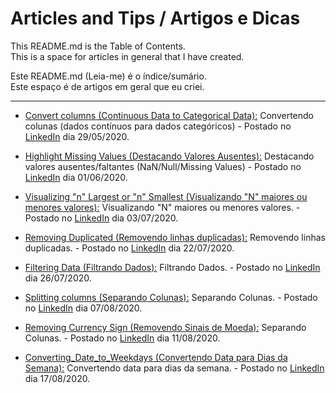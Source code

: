 # Articles and Tips / Artigos e Dicas
This README.md is the Table of Contents.  
This is a space for articles in general that I have created.

Este README.md (Leia-me) é o índice/sumário.  
Este espaço é de artigos em geral que eu criei.

---

- [Convert columns (Continuous Data to Categorical Data):](https://github.com/janderfg/Articles/blob/master/Convert_columns_continuous_data_to_categorical_data.ipynb "Github") Convertendo colunas (dados contínuos para dados categóricos) - Postado no [LinkedIn](https://www.linkedin.com/posts/janderfg_python-pandas-cientistadedados-activity-6672195467528417280-_tNL) dia 29/05/2020.

- [Highlight Missing Values (Destacando Valores Ausentes):](https://github.com/janderfg/Articles/blob/master/Highlight_Missing_Values.ipynb "Github") Destacando valores ausentes/faltantes (NaN/Null/Missing Values) - Postado no [LinkedIn](https://www.linkedin.com/posts/janderfg_python-dados-pandas-activity-6673209646381117440-zmEX) dia 01/06/2020.

- [Visualizing "n" Largest or "n" Smallest (Visualizando "N" maiores ou menores valores):](https://github.com/janderfg/Articles/blob/master/Visualizing_N_Largest_or_N_Smallest.ipynb "Github") Visualizando "N" maiores ou menores valores. - Postado no [LinkedIn](https://www.linkedin.com/posts/janderfg_pandas-python-anaerlisededados-activity-6684800036510994432-6V1-) dia 03/07/2020.

- [Removing Duplicated (Removendo linhas duplicadas):](https://github.com/janderfg/Articles/blob/master/Removing_Duplicated.ipynb "Github") Removendo linhas duplicadas. - Postado no [LinkedIn](https://www.linkedin.com/posts/janderfg_pandas-python-datascience-activity-6691690291704971265-56Km-) dia 22/07/2020.

- [Filtering Data (Filtrando Dados):](https://github.com/janderfg/Articles/blob/master/Filtering_Data.ipynb "Github") Filtrando Dados. - Postado no [LinkedIn](https://www.linkedin.com/posts/janderfg_pandas-python-anaerlisededados-activity-6693149091528011776-c8fa) dia 26/07/2020.

- [Splitting columns (Separando Colunas):](https://github.com/janderfg/Articles/blob/master/Split_Columns_first_names_last_names.ipynb "Github") Separando Colunas. - Postado no [LinkedIn](https://www.linkedin.com/posts/janderfg_python-analistadedados-cientistadedados-activity-6697472851856900096-7EZA) dia 07/08/2020.

- [Removing Currency Sign (Removendo Sinais de Moeda):](https://github.com/janderfg/Articles/blob/master/Removing_Currency_Sign.ipynb "Github") Separando Colunas. - Postado no [LinkedIn](https://www.linkedin.com/posts/janderfg_python-pandas-analisededados-activity-6698925709588512768-kAx0) dia 11/08/2020.

- [Converting_Date_to_Weekdays (Convertendo Data para Dias da Semana):](https://github.com/janderfg/Articles/blob/master/Converting_Date_to_Weekdays.ipynb "Github") Convertendo data para dias da semana. - Postado no [LinkedIn](https://www.linkedin.com/posts/janderfg_anaerlisededados-python-datascience-activity-6700768079833575424-0VuL) dia 17/08/2020.





